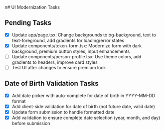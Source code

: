 n# UI Modernization Tasks

## Pending Tasks

- [x] Update app/page.tsx: Change backgrounds to bg-background, text to text-foreground, add gradients for loading/error states
- [x] Update components/token-form.tsx: Modernize form with dark background, premium button styles, input enhancements
- [ ] Update components/person-profile.tsx: Use theme colors, add gradients to headers, improve card styles
- [ ] Test UI after changes to ensure premium look

## Date of Birth Validation Tasks

- [x] Add date picker with auto-complete for date of birth in YYYY-MM-DD format
- [x] Add client-side validation for date of birth (not future date, valid date)
- [x] Update form submission to handle formatted date
- [x] Add validation to ensure complete date selection (year, month, and day) before submission

